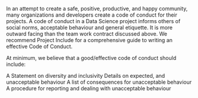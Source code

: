 In an attempt to create a safe, positive, productive, and happy community, many organizations and developers create a code of conduct for their projects. A code of conduct in a Data Science project informs others of social norms, acceptable behaviour and general etiquette. It is more outward facing than the team work contract discussed above. We recommend Project Include for a comprehensive guide to writing an effective Code of Conduct.

At minimum, we believe that a good/effective code of conduct should include:

A Statement on diversity and inclusivity
Details on expected, and unacceptable behaviour
A list of consequences for unacceptable behaviour
A procedure for reporting and dealing with unacceptable behaviour
